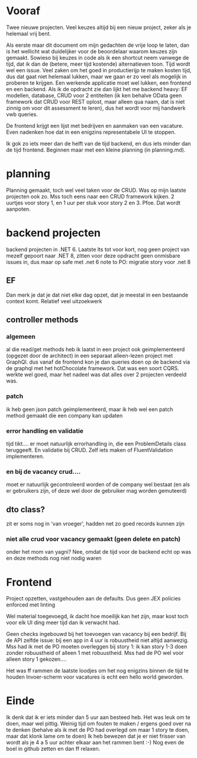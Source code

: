 # Vooraf
Twee nieuwe projecten.
Veel keuzes altijd bij een nieuw project, zeker als je helemaal vrij bent.

Als eerste maar dit document om mijn gedachten de vrije loop te laten, dan is het wellicht wat duidelijker voor de beoordelaar waarom keuzes zijn gemaakt.
Sowieso bij keuzes in code als ik een shortcut neem vanwege de tijd, dat ik dan de (betere, meer tijd kostende) alternatieven toon.
Tijd wordt wel een issue. Veel zaken om het goed in productierijp te maken kosten tijd, dus dat gaat niet helemaal lukken, maar we gaan er zo veel als mogelijk in proberen te krijgen.
Een werkende applicatie moet wel lukken, een frontend en een backend.
Als ik de opdracht zie dan lijkt het me backend heavy: EF modellen, database, CRUD voor 2 entiteiten (ik ken behalve OData geen framework dat CRUD voor REST oplost, maar alleen qua naam, dat is niet zinnig om voor dit assessment te leren), dus het wordt voor mij handwerk vwb queries.

De frontend krijgt een lijst met bedrijven en aanmaken van een vacature.
Even nadenken hoe dat in een enigzins representabele UI te stoppen.

Ik gok zo iets meer dan de helft van de tijd backend, en dus iets minder dan de tijd frontend.
Beginnen maar met een kleine planning (in planning.md).

# planning
Planning gemaakt, toch wel veel taken voor de CRUD. Was op mijn laatste projecten ook zo. Mss toch eens naar een CRUD framework kijken.
2 uurtjes voor story 1, en 1 uur per stuk voor story 2 en 3. Pfoe. Dat wordt aanpoten.

# backend projecten
backend projecten in .NET 6. Laatste lts tot voor kort, nog geen project van mezelf gepoort naar .NET 8, zitten voor deze opdracht geen onmisbare issues in, dus maar op safe met .net 6
note to PO: migratie story voor .net 8

## EF
Dan merk je dat je dat niet elke dag opzet, dat je meestal in een bestaande context komt. Relatief veel uitzoekwerk

## controller methods
### algemeen
al die read/get methods heb ik laatst in een project ook geimplementeerd (opgezet door de architect) in een separaat alleen-lezen project met GraphQl.
dus vanaf de frontend kon je dan queries doen op de backend via de graphql met het hotChocolate framework. Dat was een soort CQRS. 
werkte wel goed, maar het nadeel was dat alles over 2 projecten verdeeld was.

### patch
ik heb geen json patch geimplementeerd, maar ik heb wel een patch method gemaakt die een company kan updaten

### error handling en validatie
tijd tikt.... er moet natuurlijk errorhandling in, die een ProblemDetails class teruggeeft.
En validatie bij CRUD. Zelf iets maken of FluentValidation implementeren.

### en bij de vacancy crud....
moet er natuurlijk gecontroleerd worden of de company wel bestaat (en als er gebruikers zijn, of deze wel door de gebruiker mag worden gemuteerd)

## dto class?
zit er soms nog in 'van vroeger', hadden net zo goed records kunnen zijn

### niet alle crud voor vacancy gemaakt (geen delete en patch) 
onder het mom van yagni? Nee, omdat de tijd voor de backend echt op was en deze methods nog niet nodig waren

# Frontend
Project opzetten, vastgehouden aan de defaults.
Dus geen JEX policies enforced met linting

Wel material toegevoegd, ik dacht hoe moeilijk kan het zijn, maar kost toch voor elk UI ding meer tijd dan ik verwacht had.

Geen checks ingebouwd bij het toevoegen van vacancy bij een bedrijf. Bij de API zelfde issue: bij een app in 4 uur is robuustheid niet altijd aanwezig.
Mss had ik met de PO moeten overleggen bij story 1: ik kan story 1-3 doen zonder robuustheid of alleen 1 met robuustheid. Mss had de PO wel voor alleen story 1 gekozen....

Het was ff rammen de laatste loodjes om het nog enigzins binnen de tijd te houden
Invoer-scherm voor vacatures is echt een hello world geworden.

# Einde
Ik denk dat ik er iets minder dan 5 uur aan besteed heb.
Het was leuk om te doen, maar wel pittig. Weinig tijd om fouten te maken / ergens goed over na te denken (behalve als ik met de PO had overlegd om maar 1 story te doen, maar dat klonk lame om te doen)
Ik heb bewezen dat je er niet frisser van wordt als je 4 a 5 uur achter elkaar aan het rammen bent :-)
Nog even de boel in github zetten en dan ff relaxen.



